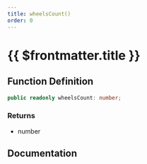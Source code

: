 ```yaml
---
title: wheelsCount()
order: 0
---
```


# {{ $frontmatter.title }}

## Function Definition

```ts
public readonly wheelsCount: number;
```

### Returns

* number

## Documentation

<!--@include: ./parts/wheelsCount.md-->
